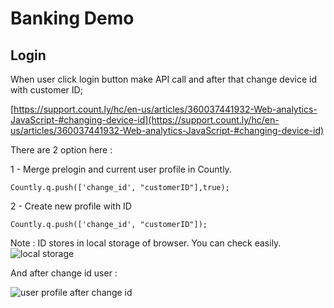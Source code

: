 # Banking Demo

## Login

When user click login button make API call and after that change device id with customer ID;

[https://support.count.ly/hc/en-us/articles/360037441932-Web-analytics-JavaScript-#changing-device-id](https://support.count.ly/hc/en-us/articles/360037441932-Web-analytics-JavaScript-#changing-device-id)


There are 2 option here :

1 - Merge prelogin and current user profile in Countly.

    Countly.q.push(['change_id', "customerID"],true);

2 - Create new profile with ID

    Countly.q.push(['change_id', "customerID"]);


Note : ID stores in local storage of browser. You can check easily.
![local storage](https://i.hizliresim.com/Rxn3f9.png)

And after change id user :

![user profile after change id](https://i.hizliresim.com/XGUqdQ.png)
